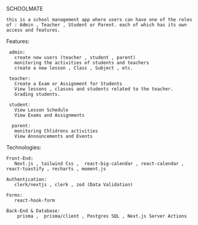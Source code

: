  SCHOOLMATE
 
    this is a school management app where users can have one of the roles of : Admin , Teacher , Student or Parent. each of which has its own access and features.

 Features:
 
     admin:
       create new users (teacher , student , parent)
       monitoring the activities of students and teachers
       create a new lesson , Class , Subject , etc.

     teacher:
       Create a Exam or Assignment for Students
       View lessons , classes and students related to the teacher.
       Grading students.

     student:
       View Lesson Schedule
       View Exams and Assignments

      parent:
       monitoring Chlidrens activities
       View Announcements and Events

Technologies:

    Front-End:
       Next.js , tailwind Css ,  react-big-calendar , react-calendar , react-toastify , recharts , moment.js

    Authentication:
       clerk/nextjs , clerk , zod (Data Validation)

    Forms:
       react-hook-form

    Back-End & Database:
        prisma ,  prisma/client , Postgres SQL , Next.js Server Actions
